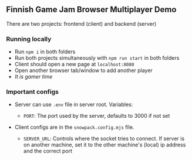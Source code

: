 ## Finnish Game Jam Browser Multiplayer Demo

There are two projects: frontend (client) and backend (server)

### Running locally

- Run `npm i` in both folders
- Run both projects simultaneously with `npm run start` in both folders
- Client should open a new page at `localhost:8080`
- Open another browser tab/window to add another player
- _It is gamer time_

### Important configs

- Server can use `.env` file in server root. Variables:

  - `PORT`: The port used by the server, defaults to 3000 if not set

- Client configs are in the `snowpack.config.mjs` file.
  - `SERVER_URL`: Controls where the socket tries to connect. If server is on another machine, set it to the other machine's (local) ip address and the correct port
